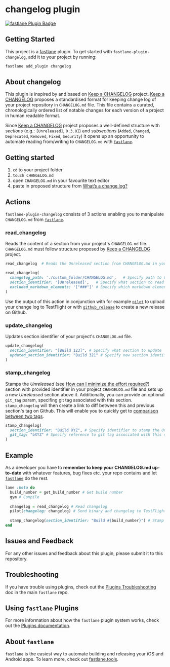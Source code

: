 # changelog plugin

[![fastlane Plugin Badge](https://rawcdn.githack.com/fastlane/fastlane/master/fastlane/assets/plugin-badge.svg)](https://rubygems.org/gems/fastlane-plugin-changelog)

## Getting Started

This project is a [fastlane](https://github.com/fastlane/fastlane) plugin. To get started with `fastlane-plugin-changelog`, add it to your project by running:

```bash
fastlane add_plugin changelog
```

## About changelog

This plugin is inspired by and based on [Keep a CHANGELOG](http://keepachangelog.com/) project. [Keep a CHANGELOG](http://keepachangelog.com/) proposes a standardised format for keeping change log of your project repository in `CHANGELOG.md` file. This file contains a curated, chronologically ordered list of notable changes for each version of a project in human readable format.

Since [Keep a CHANGELOG](http://keepachangelog.com/) project proposes a well-defined structure with _sections_ (e.g.: `[Unreleased]`, `0.3.0]`) and _subsections_ (`Added`, `Changed`, `Deprecated`, `Removed`, `Fixed`, `Security`) it opens up an opportunity to automate reading from/writing to `CHANGELOG.md` with [`fastlane`](https://fastlane.tools). 

## Getting started
1. `cd` to your project folder
2. `touch CHANGELOG.md`
3. open `CHANGELOG.md` in your favourite text editor
4. paste in proposed structure from [What’s a change log?](http://keepachangelog.com/)

## Actions
`fastlane-plugin-changelog` consists of 3 actions enabling you to manipulate `CHANGELOG.md` from [`fastlane`](https://fastlane.tools).

### read_changelog

Reads the content of a section from your project's `CHANGELOG.md` file. `CHANGELOG.md` must follow structure proposed by [Keep a CHANGELOG](http://keepachangelog.com/) project. 

``` ruby
read_changelog	# Reads the Unreleased section from CHANGELOG.md in your project's folder
```

``` ruby
read_changelog(
  changelog_path: './custom_folder/CHANGELOG.md',	# Specify path to CHANGELOG.md
  section_identifier: '[Unreleased]',	# Specify what section to read
  excluded_markdown_elements: '["###"]'	# Specify which markdown elements should be excluded
)
```
 
 Use the output of this action in conjunction with for example [`pilot`](https://github.com/fastlane/fastlane/tree/master/pilot#uploading-builds) to upload your change log to TestFlight or with [`github_release`](https://github.com/fastlane/fastlane/blob/master/fastlane/docs/Actions.md#github-releases) to create a new release on Github.

### update_changelog
Updates section identifier of your project's `CHANGELOG.md` file. 
``` ruby
update_changelog(
  section_identifier: "[Build 123]", # Specify what section to update
  updated_section_identifier: "Build 321" # Specify new section identifier
)
```
 
### stamp_changelog
Stamps the _Unreleased_ (see [How can I minimize the effort required?](http://keepachangelog.com/)) section with provided identifier in your project `CHANGELOG.md` file and sets up a new _Unreleased_ section above it.
Additionally, you can provide an optional `git_tag` param, specifing git tag associated with this section. `stamp_changelog` will then create a link to diff between this and previous section's tag on Github. This will enable you to quickly get to [comparison between two tags](https://help.github.com/articles/comparing-commits-across-time/).
``` ruby
stamp_changelog(
  section_identifier: "Build XYZ", # Specify identifier to stamp the Unreleased section with 
  git_tag: "bXYZ" # Specify reference to git tag associated with this section
)
```

## Example
As a developer you have to **remember to keep your CHANGELOG.md up-to-date** with whatever features, bug fixes etc. your repo contains and let [`fastlane`](https://fastlane.tools) do the rest. 

``` ruby
lane :beta do
  build_number = get_build_number # Get build number
  gym # Compile
  
  changelog = read_changelog # Read changelog
  pilot(changelog: changelog) # Send binary and changelog to TestFlight
  
  stamp_changelog(section_identifier: "Build #{build_number}") # Stamp Unreleased section with newly released build number
end
```

## Issues and Feedback

For any other issues and feedback about this plugin, please submit it to this repository.

## Troubleshooting

If you have trouble using plugins, check out the [Plugins Troubleshooting](https://github.com/fastlane/fastlane/blob/master/fastlane/docs/PluginsTroubleshooting.md) doc in the main `fastlane` repo.

## Using `fastlane` Plugins

For more information about how the `fastlane` plugin system works, check out the [Plugins documentation](https://github.com/fastlane/fastlane/blob/master/fastlane/docs/Plugins.md).

## About `fastlane`

`fastlane` is the easiest way to automate building and releasing your iOS and Android apps. To learn more, check out [fastlane.tools](https://fastlane.tools).
